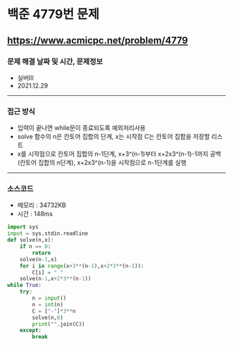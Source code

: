 # 백준 4779번 문제
https://www.acmicpc.net/problem/4779
---

### 문제 해결 날짜 및 시간, 문제정보
- 실버III
- 2021.12.29
---

### 접근 방식
- 입력이 끝나면 while문이 종료되도록 예외처리사용
- solve 함수의 n은 칸토어 집합의 단계, x는 시작점 C는 칸토어 집합을 저장할 리스트
- x를 시작점으로 칸토어 집합의 n-1단계, x+3^(n-1)부터 x+2x3^(n-1)-1까지 공백(칸토어 집합의 n단계), x+2x3^(n-1)을 시작점으로 n-1단계를 실행
---

### 소스코드
- 메모리 : 34732KB
- 시간 : 148ms
```Python
import sys
input = sys.stdin.readline
def solve(n,x):
    if n == 0:
        return
    solve(n-1,x)
    for i in range(x+3**(n-1),x+2*3**(n-1)):
        C[i] = " "
    solve(n-1,x+2*3**(n-1))
while True:
    try:
        n = input()
        n = int(n)
        C = ["-"]*3**n
        solve(n,0)
        print("".join(C))
    except:
        break
```